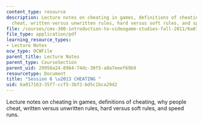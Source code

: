 ```yaml
---
content_type: resource
description: Lecture notes on cheating in games, definitions of cheating, why people
  cheat, written versus unwritten rules, hard versus soft rules, and speed runs.
file: /courses/cms-300-introduction-to-videogame-studies-fall-2011/6a01716335f7ccf53bf2bd5c1bca29d2_MITCMS_300F11_session_6.pdf
file_type: application/pdf
learning_resource_types:
- Lecture Notes
ocw_type: OCWFile
parent_title: Lecture Notes
parent_type: CourseSection
parent_uid: 29958a24-8964-74dc-30f5-a0a7eeef69b9
resourcetype: Document
title: "Session 6 \u2013 CHEATING "
uid: 6a017163-35f7-ccf5-3bf2-bd5c1bca29d2
---
```

Lecture notes on cheating in games, definitions of cheating, why people cheat, written versus unwritten rules, hard versus soft rules, and speed runs.

